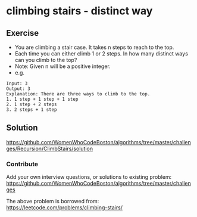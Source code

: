 # climbing stairs - distinct way

## Exercise
* You are climbing a stair case. It takes n steps to reach to the top.
* Each time you can either climb 1 or 2 steps. In how many distinct ways can you climb to the top?
* Note: Given n will be a positive integer.
* e.g. 
```
Input: 3
Output: 3
Explanation: There are three ways to climb to the top.
1. 1 step + 1 step + 1 step
2. 1 step + 2 steps
3. 2 steps + 1 step
```

## Solution
https://github.com/WomenWhoCodeBoston/algorithms/tree/master/challenges/Recursion/ClimbStairs/solution

### Contribute
Add your own interview questions, or solutions to existing problem: https://github.com/WomenWhoCodeBoston/algorithms/tree/master/challenges

The above problem is borrowed from: https://leetcode.com/problems/climbing-stairs/

